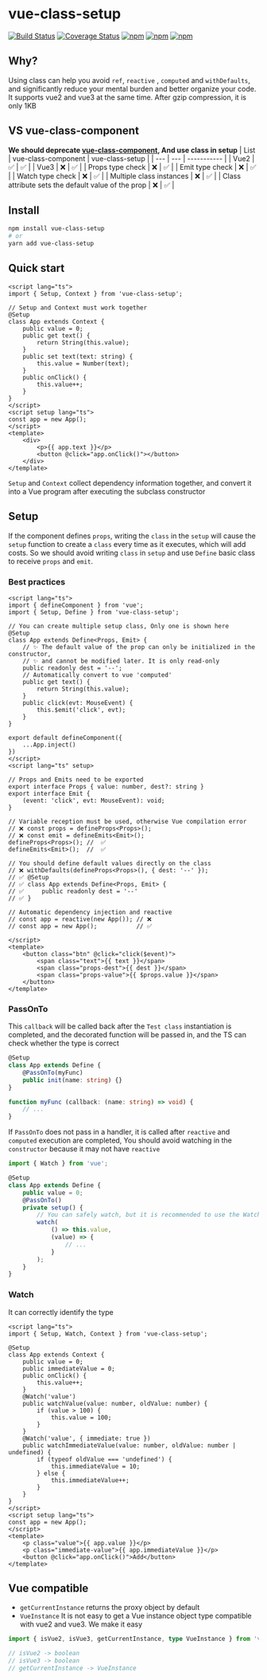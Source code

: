 # vue-class-setup

[![Build Status](https://github.com/fmfe/vue-class-setup/workflows/CI/badge.svg)](https://github.com/fmfe/vue-class-setup/actions)
<a href='https://coveralls.io/github/fmfe/vue-class-setup?branch=main'><img src='https://coveralls.io/repos/github/fmfe/vue-class-setup/badge.svg?branch=main' alt='Coverage Status' /></a>
[![npm](https://img.shields.io/npm/v/vue-class-setup.svg)](https://www.npmjs.com/package/vue-class-setup)
[![npm](https://img.shields.io/npm/dm/vue-class-setup.svg)](https://www.npmjs.com/package/vue-class-setup)
[![npm](https://img.shields.io/npm/dt/vue-class-setup.svg)](https://www.npmjs.com/package/vue-class-setup)

## Why?

Using class can help you avoid `ref`, `reactive` , `computed` and `withDefaults`, and significantly reduce your mental burden and better organize your code. It supports vue2 and vue3 at the same time. After gzip compression, it is only 1KB

## VS vue-class-component
**We should deprecate [vue-class-component](https://github.com/vuejs/vue-class-component/issues/569), And use class in setup**
|  List   | vue-class-component | vue-class-setup |
| --- | --- | ----------- |
|  Vue2 | ✅ | ✅ |
|  Vue3 | ❌ | ✅ |
|  Props type check | ❌ | ✅ |
|  Emit type check | ❌ | ✅ |
|  Watch type check | ❌ | ✅ |
|  Multiple class instances | ❌ | ✅ |
|  Class attribute sets the default value of the prop | ❌ | ✅ |

## Install

```bash
npm install vue-class-setup
# or
yarn add vue-class-setup
```

## Quick start

<!-- file:./tests/demo.vue start -->
```vue
<script lang="ts">
import { Setup, Context } from 'vue-class-setup';

// Setup and Context must work together
@Setup
class App extends Context {
    public value = 0;
    public get text() {
        return String(this.value);
    }
    public set text(text: string) {
        this.value = Number(text);
    }
    public onClick() {
        this.value++;
    }
}
</script>
<script setup lang="ts">
const app = new App();
</script>
<template>
    <div>
        <p>{{ app.text }}</p>
        <button @click="app.onClick()"></button>
    </div>
</template>
```
<!-- file:./tests/demo.vue end -->
`Setup` and `Context` collect dependency information together, and convert it into a Vue program after executing the subclass constructor
## Setup

If the component defines `props`, writing the `class` in the `setup` will cause the `setup` function to create a `class` every time as it executes, which will add costs. So we should avoid writing `class` in `setup` and use `Define` basic class to receive `props` and `emit`. 


### Best practices
<!-- file:./tests/base-component-child.vue start -->
```vue
<script lang="ts">
import { defineComponent } from 'vue';
import { Setup, Define } from 'vue-class-setup';

// You can create multiple setup class, Only one is shown here
@Setup
class App extends Define<Props, Emit> {
    // ✨ The default value of the prop can only be initialized in the constructor,
    // ✨ and cannot be modified later. It is only read-only
    public readonly dest = '--';
    // Automatically convert to vue 'computed'
    public get text() {
        return String(this.value);
    }
    public click(evt: MouseEvent) {
        this.$emit('click', evt);
    }
}

export default defineComponent({
    ...App.inject()
})
</script>
<script lang="ts" setup>

// Props and Emits need to be exported
export interface Props { value: number, dest?: string }
export interface Emit {
    (event: 'click', evt: MouseEvent): void;
}

// Variable reception must be used, otherwise Vue compilation error
// ❌ const props = defineProps<Props>();
// ❌ const emit = defineEmits<Emit>();
defineProps<Props>(); //  ✅ 
defineEmits<Emit>();  //  ✅ 

// You should define default values directly on the class
// ❌ withDefaults(defineProps<Props>(), { dest: '--' });
// ✅ @Setup
// ✅ class App extends Define<Props, Emit> {
// ✅     public readonly dest = '--'
// ✅ }

// Automatic dependency injection and reactive
// const app = reactive(new App()); // ❌ 
// const app = new App();           // ✅ 

</script>
<template>
    <button class="btn" @click="click($event)">
        <span class="text">{{ text }}</span>
        <span class="props-dest">{{ dest }}</span>
        <span class="props-value">{{ $props.value }}</span>
    </button>
</template>
```
<!-- file:./tests/base-component-child.vue end -->
### PassOnTo
This `callback` will be called back after the `Test class` instantiation is completed, and the decorated function will be passed in, and the TS can check whether the type is correct

```ts
@Setup
class App extends Define {
    @PassOnTo(myFunc)
    public init(name: string) {}
}

function myFunc (callback: (name: string) => void) {
    // ...
}
```

If `PassOnTo` does not pass in a handler, it is called after `reactive` and `computed` execution are completed, You should avoid watching in the `constructor` because it may not have `reactive`

```ts
import { Watch } from 'vue';

@Setup
class App extends Define {
    public value = 0;
    @PassOnTo()
    private setup() {
        // You can safely watch, but it is recommended to use the Watch decorator
        watch(
            () => this.value,
            (value) => {
                // ...
            }
        );
    }
}
```

### Watch
It can correctly identify the type
<!-- file:./tests/watch.vue start -->
```vue
<script lang="ts">
import { Setup, Watch, Context } from 'vue-class-setup';

@Setup
class App extends Context {
    public value = 0;
    public immediateValue = 0;
    public onClick() {
        this.value++;
    }
    @Watch('value')
    public watchValue(value: number, oldValue: number) {
        if (value > 100) {
            this.value = 100;
        }
    }
    @Watch('value', { immediate: true })
    public watchImmediateValue(value: number, oldValue: number | undefined) {
        if (typeof oldValue === 'undefined') {
            this.immediateValue = 10;
        } else {
            this.immediateValue++;
        }
    }
}
</script>
<script setup lang="ts">
const app = new App();
</script>
<template>
    <p class="value">{{ app.value }}</p>
    <p class="immediate-value">{{ app.immediateValue }}</p>
    <button @click="app.onClick()">Add</button>
</template>
```
<!-- file:./tests/watch.vue end -->
## Vue compatible
- `getCurrentInstance` returns the proxy object by default    
- `VueInstance` It is not easy to get a Vue instance object type compatible with vue2 and vue3. We make it easy

```ts
import { isVue2, isVue3, getCurrentInstance, type VueInstance } from 'vue-class-setup';

// isVue2 -> boolean
// isVue3 -> boolean
// getCurrentInstance -> VueInstance

```
